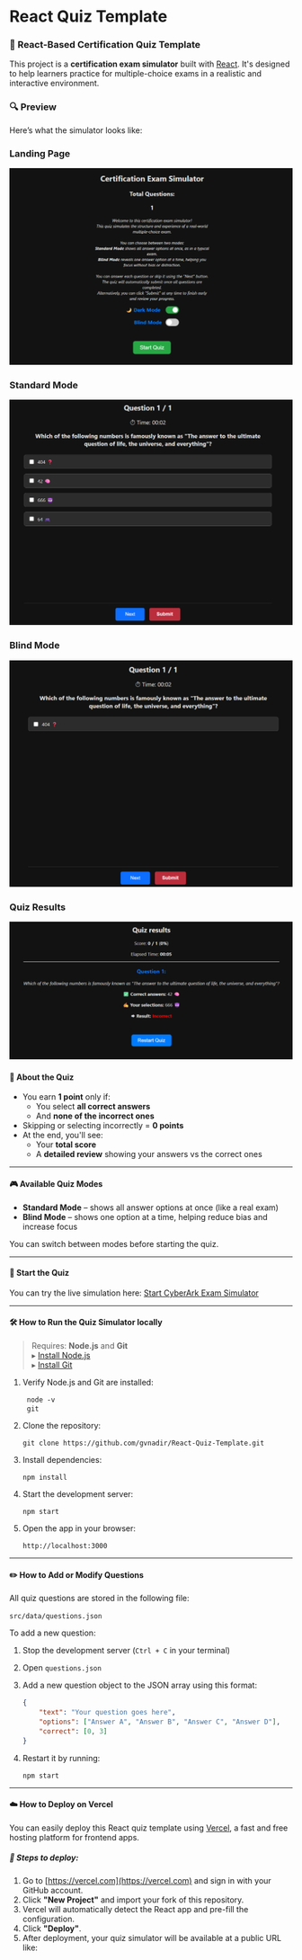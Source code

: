 # React Quiz Template

### 🔹 React-Based Certification Quiz Template

This project is a **certification exam simulator** built with [React](https://react.dev/). It's designed to help learners practice for multiple-choice exams in a realistic and interactive environment.

### 🔍 Preview

Here’s what the simulator looks like:

### Landing Page
![Landing](public/screenshots/image.png)

### Standard Mode
![Standard Mode](public/screenshots/standard-mode.png)

### Blind Mode
![Blind Mode](public/screenshots/blind-mode.png)

### Quiz Results
![Blind Mode](public/screenshots/quiz-results.png)

#### 🧠 About the Quiz

- You earn **1 point** only if:
  - You select **all correct answers**
  - And **none of the incorrect ones**
- Skipping or selecting incorrectly = **0 points**
- At the end, you'll see:
  - Your **total score**
  - A **detailed review** showing your answers vs the correct ones

---

#### 🎮 Available Quiz Modes

- **Standard Mode** – shows all answer options at once (like a real exam)
- **Blind Mode** – shows one option at a time, helping reduce bias and increase focus

You can switch between modes before starting the quiz.

---

#### 🚀 Start the Quiz

You can try the live simulation here: [Start CyberArk Exam Simulator](https://cyberark-exam-simulator.vercel.app/)

---
#### 🛠️ How to Run the Quiz Simulator locally

> Requires: **Node.js** and **Git**  
> ▸ [Install Node.js](https://nodejs.org/)  
> ▸ [Install Git](https://git-scm.com/downloads)

1. Verify Node.js and Git are installed:
   ```pwsh
	node -v
	git
	 ```

2. Clone the repository:
	```pwsh
	git clone https://github.com/gvnadir/React-Quiz-Template.git
	```

3. Install dependencies:
	```pwsh
	npm install
	```

4. Start the development server:
	```pwsh
	npm start
	```

5. Open the app in your browser:
	```pwsh
	http://localhost:3000
	```

---

#### ✏️ How to Add or Modify Questions

All quiz questions are stored in the following file:

`src/data/questions.json`


To add a new question:

1. Stop the development server (`Ctrl + C` in your terminal)
2. Open `questions.json`
3. Add a new question object to the JSON array using this format:

	```json
	{
		"text": "Your question goes here",
		"options": ["Answer A", "Answer B", "Answer C", "Answer D"],
		"correct": [0, 3] 
	}
	```

4. Restart it by running:
	```pwsh
	npm start
	```

---

#### ☁️ How to Deploy on Vercel

You can easily deploy this React quiz template using [Vercel](https://vercel.com), a fast and free hosting platform for frontend apps.

##### 🔧 Steps to deploy:

1. Go to [https://vercel.com](https://vercel.com) and sign in with your GitHub account.
2. Click **"New Project"** and import your fork of this repository.
3. Vercel will automatically detect the React app and pre-fill the configuration.
4. Click **"Deploy"**.
5. After deployment, your quiz simulator will be available at a public URL like:
